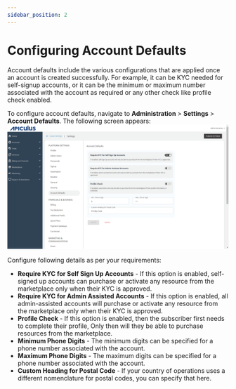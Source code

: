 ```yaml
---
sidebar_position: 2
---
```

# Configuring Account Defaults

Account defaults include the various configurations that are applied once an account is created successfully. For example, it can be KYC needed for self-signup accounts, or it can be the minimum or maximum number associated with the account as required or any other check like profile check enabled. 

To configure account defaults, navigate to **Administration** > **Settings** > **Account Defaults**. The following screen appears:
![config account details](img/configaccountdetails.png)

Configure following details as per your requirements:
- **Require KYC for Self Sign Up Accounts** - If this option is enabled, self-signed up accounts can purchase or activate any resource from the marketplace only when their KYC is approved.
- **Require KYC for Admin Assisted Accounts** - If this option is enabled, all admin-assisted accounts will purchase or activate any resource from the marketplace only when their KYC is approved.
- **Profile Check** - If this option is enabled, then the subscriber first needs to complete their profile, Only then will they be able to purchase resources from the marketplace.
- **Minimum Phone Digits** - The minimum digits can be specified for a phone number associated with the account.
- **Maximum Phone Digits** - The maximum digits can be specified for a phone number associated with the account.
- **Custom Heading for Postal Code** - If your country of operations uses a different nomenclature for postal codes, you can specify that here.







